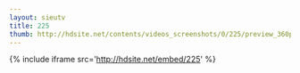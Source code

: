 ```yaml
---
layout: sieutv
title: 225
thumb: http://hdsite.net/contents/videos_screenshots/0/225/preview_360p.mp4.jpg
---
```

{% include iframe src='http://hdsite.net/embed/225' %}
 
